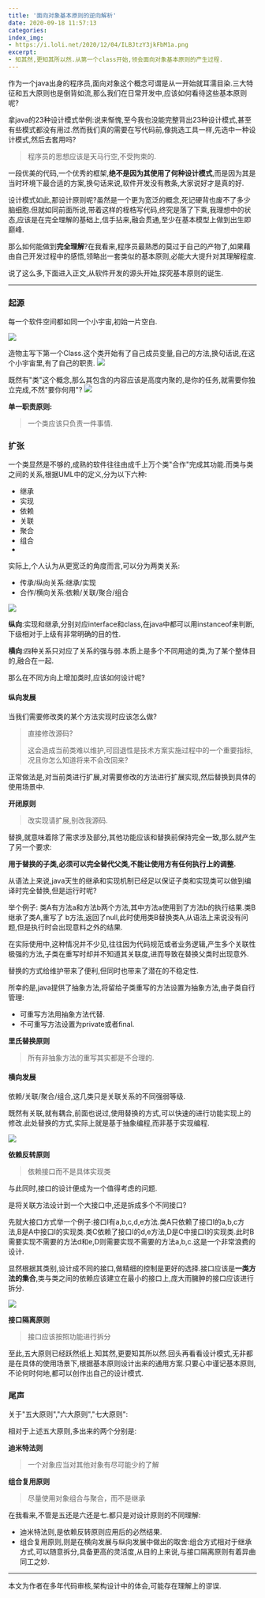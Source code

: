 ```yaml
---
title: '面向对象基本原则的逆向解析'
date: 2020-09-18 11:57:13
categories:
index_img:
- https://i.loli.net/2020/12/04/ILBJtzY3jkFbM1a.png
excerpt:
- 知其然,更知其所以然.从第一个class开始,领会面向对象基本原则的产生过程.
---
```


作为一个java出身的程序员,面向对象这个概念可谓是从一开始就耳濡目染.三大特征和五大原则也是倒背如流,那么我们在日常开发中,应该如何看待这些基本原则呢?

拿java的23种设计模式举例:说来惭愧,至今我也没能完整背出23种设计模式,甚至有些模式都没有用过.然而我们真的需要在写代码前,像挑选工具一样,先选中一种设计模式,然后去套用吗?

> 程序员的思想应该是天马行空,不受拘束的.

一段优美的代码,一个优秀的框架,**绝不是因为其使用了何种设计模式**,而是因为其是当时环境下最合适的方案,换句话来说,软件开发没有教条,大家说好才是真的好.

设计模式如此,那设计原则呢?虽然是一个更为宽泛的概念,死记硬背也废不了多少脑细胞.但就如同前面所说,带着这样的桎梏写代码,终究是落了下乘,我理想中的状态,应该是在完全理解的基础上,信手拈来,融会贯通,至少在基本模型上做到出生即巅峰.

那么如何能做到**完全理解**?在我看来,程序员最熟悉的莫过于自己的产物了,如果藉由自己开发过程中的感悟,领略出一套类似的基本原则,必能大大提升对其理解程度.

说了这么多,下面进入正文,从软件开发的源头开始,探究基本原则的诞生.


---


### 起源

每一个软件空间都如同一个小宇宙,初始一片空白.

![](https://i.loli.net/2020/12/04/pmfZsPcagu3kHht.png)


造物主写下第一个Class.这个类开始有了自己成员变量,自己的方法,换句话说,在这个小宇宙里,有了自己的职责.
![](https://i.loli.net/2020/12/04/ILBJtzY3jkFbM1a.png)

既然有"类"这个概念,那么其包含的内容应该是高度内聚的,是你的任务,就需要你独立完成,不然"要你何用"?
![](https://i.loli.net/2020/12/04/HAN5DeQhowsn96r.png)


**单一职责原则:**

> 一个类应该只负责一件事情.

### 扩张

一个类显然是不够的,成熟的软件往往由成千上万个类"合作"完成其功能.而类与类之间的关系,根据UML中的定义,分为以下六种:

- 继承
- 实现
- 依赖
- 关联
- 聚合
- 组合
- 
实际上,个人认为从更宽泛的角度而言,可以分为两类关系:

- 传承/纵向关系:继承/实现
- 合作/横向关系:依赖/关联/聚合/组合

![](https://i.loli.net/2020/12/04/J39YwXbNhMfTLvC.png)


**纵向**:实现和继承,分别对应interface和class,在java中都可以用instanceof来判断,下级相对于上级有非常明确的目的性.

**横向**:四种关系只对应了关系的强与弱.本质上是多个不同用途的类,为了某个整体目的,融合在一起.

那么在不同方向上增加类时,应该如何设计呢?

#### 纵向发展

当我们需要修改类的某个方法实现时应该怎么做?

> 直接修改源码?
> 
> 这会造成当前类难以维护,可回退性是技术方案实施过程中的一个重要指标,况且你怎么知道将来不会改回来?

正常做法是,对当前类进行扩展,对需要修改的方法进行扩展实现,然后替换到具体的使用场景中.

**开闭原则**

> 改实现请扩展,别改我源码.

替换,就意味着除了需求涉及部分,其他功能应该和替换前保持完全一致,那么就产生了另一个要求:

**用于替换的子类,必须可以完全替代父类,不能让使用方有任何执行上的调整.**

从语法上来说,java天生的继承和实现机制已经足以保证子类和实现类可以做到编译时完全替换,但是运行时呢?

举个例子:
类A有方法a和方法b两个方法,其中方法a使用到了方法b的执行结果.类B继承了类A,重写了 b方法,返回了null,此时使用类B替换类A,从语法上来说没有问题,但是执行时会出现意料之外的结果.

在实际使用中,这种情况并不少见,往往因为代码规范或者业务逻辑,产生多个关联性极强的方法,子类在重写时却并不知道其关联度,进而导致在替换父类时出现意外.

替换的方式给维护带来了便利,但同时也带来了潜在的不稳定性.

所幸的是,java提供了抽象方法,将留给子类重写的方法设置为抽象方法,由子类自行管理:

- 可重写方法用抽象方法代替.
- 不可重写方法设置为private或者final.

**里氏替换原则**

> 所有非抽象方法的重写其实都是不合理的.


#### 横向发展

依赖/关联/聚合/组合,这几类只是关联关系的不同强弱等级.

既然有关联,就有耦合,前面也说过,使用替换的方式,可以快速的进行功能实现上的修改.此处替换的方式,实际上就是基于抽象编程,而非基于实现编程.

![](https://i.loli.net/2020/12/07/6jNrPf75ASqeQs3.png)

**依赖反转原则**

> 依赖接口而不是具体实现类

与此同时,接口的设计便成为一个值得考虑的问题.

是将关联方法设计到一个大接口中,还是拆成多个不同接口?

先就大接口方式举一个例子:接口I有a,b,c,d,e方法.类A只依赖了接口I的a,b,c方法,B是A中接口I的实现类.类C依赖了接口I的d,e方法,D是C中接口I的实现类.此时B需要实现不需要的方法d和e,D则需要实现不需要的方法a,b,c.这是一个非常浪费的设计.

显然根据其类别,设计成不同的接口,做精细的控制是更好的选择.接口应该是**一类方法的集合**,类与类之间的依赖应该建立在最小的接口上,庞大而臃肿的接口应该进行拆分.

![](https://i.loli.net/2020/12/07/oErvsDjkiMAKQpg.png)

**接口隔离原则**

> 接口应该按照功能进行拆分

至此,五大原则已经跃然纸上.知其然,更要知其所以然.回头再看看设计模式,无非都是在具体的使用场景下,根据基本原则设计出来的通用方案.只要心中谨记基本原则,不论何时何地,都可以创作出自己的设计模式.

### 尾声

关于"五大原则","六大原则","七大原则":

相对于上述五大原则,多出来的两个分别是:

**迪米特法则**

> 一个对象应当对其他对象有尽可能少的了解

**组合复用原则**

> 尽量使用对象组合与聚合，而不是继承

在我看来,不管是五还是六还是七.都只是对设计原则的不同理解:

- 迪米特法则,是依赖反转原则应用后的必然结果.
- 组合复用原则,则是在横向发展与纵向发展中做出的取舍:组合方式相对于继承方式,可以随意拆分,具备更高的灵活度,从目的上来说,与接口隔离原则有着异曲同工之妙.



---

本文为作者在多年代码审核,架构设计中的体会,可能存在理解上的谬误.